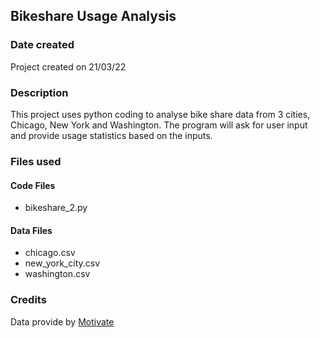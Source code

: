 ## Bikeshare Usage Analysis

### Date created
Project created on 21/03/22

### Description
This project uses python coding to analyse bike share data from 3 cities, Chicago, New York and Washington. The program will ask for user input and provide usage statistics based on the inputs.

### Files used
#### Code Files
- bikeshare_2.py
#### Data Files
- chicago.csv
- new_york_city.csv
- washington.csv

### Credits
Data provide by [Motivate](https://www.motivateco.com/)
